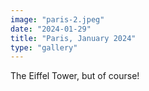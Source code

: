 ```yaml
---
image: "paris-2.jpeg"
date: "2024-01-29"
title: "Paris, January 2024"
type: "gallery"
---
```


The Eiffel Tower, but of course!